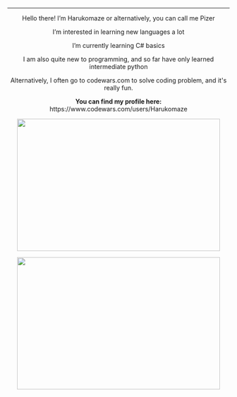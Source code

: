 <hr/>
<p align="center">
Hello there! I’m Harukomaze or alternatively, you can call me Pizer
</p>
<p align="center">
I’m interested in learning new languages a lot
</p>
<p align="center">
I’m currently learning C# basics
</p>

<p align="center">
   I am also quite new to programming, and so far have only learned intermediate python
</p>
<p align="center">
   Alternatively, I often go to codewars.com to solve coding problem, and it's really fun.
</p>
<p align="center">
   <b>You can find my profile here:</b> <br/> https://www.codewars.com/users/Harukomaze
</p>
<p align="center">
  <img width="460" height="300" src="https://github-readme-streak-stats.herokuapp.com?user=Harukomaze&theme=prussian&ring=DA61DD&dates=D3DDAD&fire=DD8D5D&sideLabels=DDD441&stroke=DD9D9D&sideNums=DDDDDD&currStreakNum=BADBDD&border=DDD38E&currStreakLabel=DDCD24)](https://git.io/streak-stats">
</p>
<p align="center">
  <img width="460" height="300" src="https://github-readme-stats.vercel.app/api?username=anuraghazra&show_icons=true&theme=dark">
</p>



<!---
Harukomaze/Harukomaze is a ✨ special ✨ repository because its `README.md` (this file) appears on your GitHub profile.
You can click the Preview link to take a look at your changes.
--->
